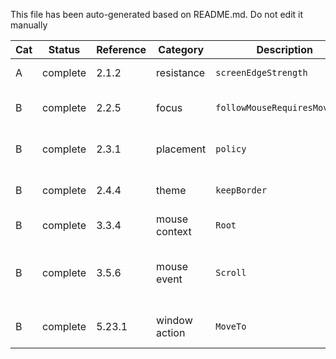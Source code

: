 This file has been auto-generated based on README.md. Do not edit it manually

| Cat | Status   | Reference | Category                        | Description                                             | Comment
| --- | -------- | --------- | ------------------------------- | ------------------------------------------------------- | -------
|  A  | complete | 2.1.2     | resistance                      | `screenEdgeStrength`                                    | DEVIATION Can be negative
|  B  | complete | 2.2.5     | focus                           | `followMouseRequiresMovement`                           | DEVIATION It is called `underMouse` in Openbox
|  B  | complete | 2.3.1     | placement                       | `policy`                                                | DEVIATION: automatic is similar to smart
|  B  | complete | 2.4.4     | theme                           | `keepBorder`                                            | DEVIATION: gives ToggleDeocration 3 states
|  B  | complete | 3.3.4     | mouse context                   | `Root`                                                  | DEVIATION [^2]
|  B  | complete | 3.5.6     | mouse event                     | `Scroll`                                                | DEVIATION: Scroll is used instead of Click for mouse-buttons Up/Down
|  B  | complete | 5.23.1    | window action                   | `MoveTo`                                                | DEVIATION: `MoveResizeTo` in Openbox
